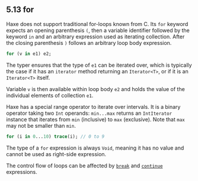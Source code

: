 ## 5.13 for

Haxe does not support traditional for-loops known from C. Its `for` keyword expects an opening parenthesis `(`, then a variable identifier followed by the keyword `in` and an arbitrary expression used as iterating collection. After the closing parenthesis `)` follows an arbitrary loop body expression.

```haxe
for (v in e1) e2;
```

The typer ensures that the type of `e1` can be iterated over, which is typically the case if it has an `iterator` method returning an `Iterator<T>`, or if it is an `Iterator<T>` itself.

Variable `v` is then available within loop body `e2` and holds the value of the individual elements of collection `e1`.

Haxe has a special range operator to iterate over intervals. It is a binary operator taking two `Int` operands: `min...max` returns an `IntIterator` instance that iterates from `min` (inclusive) to `max` (exclusive). Note that `max` may not be smaller than `min`.

```haxe
for (i in 0...10) trace(i); // 0 to 9
```

The type of a `for` expression is always `Void`, meaning it has no value and cannot be used as right-side expression.

The control flow of loops can be affected by [`break`](expression-break.md) and [`continue`](expression-continue.md) expressions.
